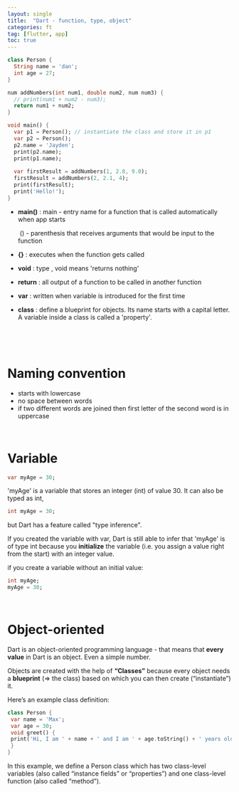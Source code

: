 ```yaml
---
layout: single
title:  "Dart - function, type, object"
categories: ft
tag: [flutter, app]
toc: true
---
```


```dart
class Person {
  String name = 'dan';
  int age = 27;
}

num addNumbers(int num1, double num2, num num3) {
  // print(num1 + num2 - num3);
  return num1 + num2;
}

void main() {
  var p1 = Person(); // instantiate the class and store it in p1
  var p2 = Person();
  p2.name = 'Jayden';
  print(p2.name);
  print(p1.name);
  
  var firstResult = addNumbers(1, 2.8, 9.0);
  firstResult = addNumbers(2, 2.1, 4);
  print(firstResult);
  print('Hello!');
}
```

- **main()** : main - entry name for a function that is called automatically when app starts

  ​                     () - parenthesis that receives arguments that would be input to the function

- **{}** : executes when the function gets called

- **void** : type , void means 'returns nothing'

- **return** : all output of a function to be called in another function

- **var** :  written when variable is introduced for the first time 

- **class** : define a blueprint for objects. Its name starts with a capital letter. A variable inside a class is called a 'property'. 

  <br>

  ​                   

# Naming convention

* starts with lowercase
* no space between words
* if two different words are joined then first letter of the second word is in uppercase

<br>

# Variable 

```dart
var myAge = 30; 
```

'myAge' is a variable that stores an integer (int) of value 30. It can also be typed as int,

```dart
int myAge = 30;
```

but  Dart has a feature called "type inference". 

If you created the variable with var, Dart is still able to infer that 'myAge' is of type int because you <strong>initialize</strong> the variable (i.e. you assign a value right from the start) with an integer value. 

 if you create a variable without an initial value:

```dart
int myAge;
myAge = 30; 
```

<br>

# Object-oriented

Dart is an object-oriented programming language - that means that <strong>every value</strong> in Dart is an object. Even a simple number. 

Objects are created with the help of <strong>“Classes”</strong> because every object needs a <strong>blueprint</strong> (=> the class) based on which you can then create (“instantiate”) it. 

Here’s an example class definition:

```dart
class Person {
 var name = 'Max';
 var age = 30;
 void greet() {
 print('Hi, I am ' + name + ' and I am ' + age.toString() + ' years old!';
 }
} 
```

In this example, we define a Person class which has two class-level variables (also called “instance fields” or “properties”) and one class-level function (also called “method”). 

